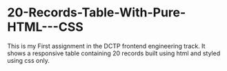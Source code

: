 # 20-Records-Table-With-Pure-HTML---CSS
This is my First assignment in the DCTP frontend engineering track.  It shows a responsive table containing 20 records built using html and styled using css only.
